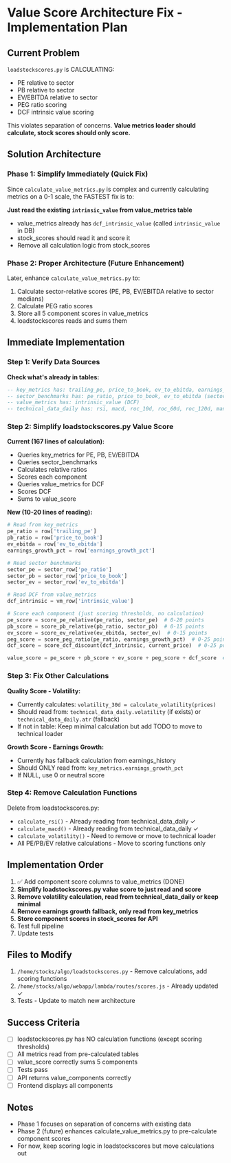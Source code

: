 # Value Score Architecture Fix - Implementation Plan

## Current Problem
`loadstockscores.py` is CALCULATING:
- PE relative to sector
- PB relative to sector
- EV/EBITDA relative to sector
- PEG ratio scoring
- DCF intrinsic value scoring

This violates separation of concerns. **Value metrics loader should calculate, stock scores should only score.**

## Solution Architecture

### Phase 1: Simplify Immediately (Quick Fix)
Since `calculate_value_metrics.py` is complex and currently calculating metrics on a 0-1 scale, the FASTEST fix is to:

**Just read the existing `intrinsic_value` from value_metrics table**
- value_metrics already has `dcf_intrinsic_value` (called `intrinsic_value` in DB)
- stock_scores should read it and score it
- Remove all calculation logic from stock_scores

### Phase 2: Proper Architecture (Future Enhancement)
Later, enhance `calculate_value_metrics.py` to:
1. Calculate sector-relative scores (PE, PB, EV/EBITDA relative to sector medians)
2. Calculate PEG ratio scores
3. Store all 5 component scores in value_metrics
4. loadstockscores reads and sums them

## Immediate Implementation

### Step 1: Verify Data Sources

**Check what's already in tables:**
```sql
-- key_metrics has: trailing_pe, price_to_book, ev_to_ebitda, earnings_growth_pct
-- sector_benchmarks has: pe_ratio, price_to_book, ev_to_ebitda (sector medians)
-- value_metrics has: intrinsic_value (DCF)
-- technical_data_daily has: rsi, macd, roc_10d, roc_60d, roc_120d, mansfield_rs
```

### Step 2: Simplify loadstockscores.py Value Score

**Current (167 lines of calculation):**
- Queries key_metrics for PE, PB, EV/EBITDA
- Queries sector_benchmarks
- Calculates relative ratios
- Scores each component
- Queries value_metrics for DCF
- Scores DCF
- Sums to value_score

**New (10-20 lines of reading):**
```python
# Read from key_metrics
pe_ratio = row['trailing_pe']
pb_ratio = row['price_to_book']
ev_ebitda = row['ev_to_ebitda']
earnings_growth_pct = row['earnings_growth_pct']

# Read sector benchmarks
sector_pe = sector_row['pe_ratio']
sector_pb = sector_row['price_to_book']
sector_ev = sector_row['ev_to_ebitda']

# Read DCF from value_metrics
dcf_intrinsic = vm_row['intrinsic_value']

# Score each component (just scoring thresholds, no calculation)
pe_score = score_pe_relative(pe_ratio, sector_pe)  # 0-20 points
pb_score = score_pb_relative(pb_ratio, sector_pb)  # 0-15 points
ev_score = score_ev_relative(ev_ebitda, sector_ev)  # 0-15 points
peg_score = score_peg_ratio(pe_ratio, earnings_growth_pct)  # 0-25 points
dcf_score = score_dcf_discount(dcf_intrinsic, current_price)  # 0-25 points

value_score = pe_score + pb_score + ev_score + peg_score + dcf_score  # 0-100
```

### Step 3: Fix Other Calculations

**Quality Score - Volatility:**
- Currently calculates: `volatility_30d = calculate_volatility(prices)`
- Should read from: `technical_data_daily.volatility` (if exists) or `technical_data_daily.atr` (fallback)
- If not in table: Keep minimal calculation but add TODO to move to technical loader

**Growth Score - Earnings Growth:**
- Currently has fallback calculation from earnings_history
- Should ONLY read from: `key_metrics.earnings_growth_pct`
- If NULL, use 0 or neutral score

### Step 4: Remove Calculation Functions

Delete from loadstockscores.py:
- `calculate_rsi()` - Already reading from technical_data_daily ✓
- `calculate_macd()` - Already reading from technical_data_daily ✓
- `calculate_volatility()` - Need to remove or move to technical loader
- All PE/PB/EV relative calculations - Move to scoring functions only

## Implementation Order

1. ✅ Add component score columns to value_metrics (DONE)
2. **Simplify loadstockscores.py value score to just read and score**
3. **Remove volatility calculation, read from technical_data_daily or keep minimal**
4. **Remove earnings growth fallback, only read from key_metrics**
5. **Store component scores in stock_scores for API**
6. Test full pipeline
7. Update tests

## Files to Modify

1. `/home/stocks/algo/loadstockscores.py` - Remove calculations, add scoring functions
2. `/home/stocks/algo/webapp/lambda/routes/scores.js` - Already updated ✓
3. Tests - Update to match new architecture

## Success Criteria

- [ ] loadstockscores.py has NO calculation functions (except scoring thresholds)
- [ ] All metrics read from pre-calculated tables
- [ ] value_score correctly sums 5 components
- [ ] Tests pass
- [ ] API returns value_components correctly
- [ ] Frontend displays all components

## Notes

- Phase 1 focuses on separation of concerns with existing data
- Phase 2 (future) enhances calculate_value_metrics.py to pre-calculate component scores
- For now, keep scoring logic in loadstockscores but move calculations out
